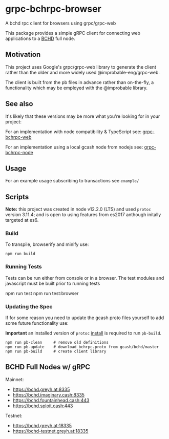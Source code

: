 # grpc-bchrpc-browser

A bchd rpc client for browsers using grpc/grpc-web 

This package provides a simple gRPC client for connecting web applications to 
a [BCHD](https://bchd.cash) full node.

## Motivation

This project uses Google's grpc/grpc-web library 
to generate the client rather than the older and 
more widely used @improbable-eng/grpc-web.

The client is built from the pb files in advance rather
than on-the-fly, a functionality which may be employed with the @improbable library.

## See also

It's likely that these versions may be more what you're looking for in your project:

For an implementation with node compatibility & TypeScript 
see: [grpc-bchrpc-web](https://github.com/simpleledgerinc/grpc-bchrpc-web)

For an implementation using a local gcash node from nodejs 
see: [grpc-bchrpc-node](https://github.com/simpleledgerinc/grpc-bchrpc-node)

## Usage

For an example usage subscribing to transactions see `example/`


## Scripts

**Note:** this project was created in node v12.2.0 (LTS) and used `protoc` version 3.11.4; and is open to using features from es2017 anthough initally targeted at es6.

### Build

To transpile, browserify and minify use:
    
    npm run build

### Running Tests

Tests can be run either from console or in a browser.  The test modules and javascript must be built prior to running tests

   npm run test
   npm run test:browser

### Updating the Spec

If for some reason you need to update the gcash proto files yourself to add some future functionality use:

**Important** an installed version of `protoc` [install](https://github.com/protocolbuffers/protobuf/releases/latest)
 is required to run `pb-build`. 

    npm run pb-clean     # remove old definitions
    npm run pb-update    # download bchrpc.proto from gcash/bchd/master
    npm run pb-build     # create client library

## BCHD Full Nodes w/ gRPC

Mainnet:
* https://bchd.greyh.at:8335
* https://bchd.imaginary.cash:8335
* https://bchd.fountainhead.cash:443
* https://bchd.sploit.cash:443
    

Testnet:
* https://bchd.greyh.at:18335
* https://bchd-testnet.greyh.at:18335